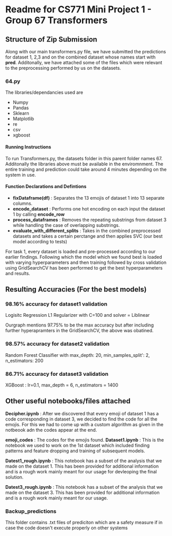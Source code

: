 # Readme for CS771 Mini Project 1 - Group 67 Transformers
## Structure of Zip Submission
Along with our main transformers.py file, we have submitted the predictions for dataset 1, 2,3 and on the combined dataset whose names start with **pred**.
Additonally, we have attached some of the files which were relevant to the preprocessing performed by us on the datasets. 

### 64.py ###
The libraries/dependancies used are 
* Numpy
* Pandas 
* Sklearn
* Matplotlib
* re
* csv 
* xgboost
#### Running Instructions ####
To run Transformers.py, the datasets folder  in this parent folder names 67. Additonally the libraries above must be available in the enviromnment. The entire training and prediction could take around 
4 minutes depending on the system in use. 


#### Function Declarations and Defintions ####
* **fixDataframe(df)** : Separates the 13 emojis of dataset 1 into 13 separate columns. 
* **encode_dataset** : Performs one hot encoding on each input the dataset 1 by calling **encode_row** 
* **process_dataframes** : Removes the repeating substrings from dataset 3 while handling the case of overlapping substrings. 
* **evaluate_with_different_splits** : Takes in the combined preprocessed datasets and takes a certain perctange and then applies SVC (our best model according to tests)



For task 1, every dataset is loaded and pre-processed according to our earlier findings.
Following which the model which we found best is loaded with varying hyperparameters and then training followed by cross validation using GridSearchCV has been performed to get the best hyperparameters and results. 

## Resulting Accuracies (For the best models) ##
### 98.16% accuracy for dataset1 validation ### 
Logisitc Regression L1 Regularizer with C=100 and solver = Liblinear

Ourgraph mentions 97.75% to be the max accuracy but after including further hyperapramters in the GridSearchCV, the above was obatined. 
### 98.57% accuracy for dataset2 validation ###
 Random Forest Classifier with max_depth: 20, min_samples_split': 2, n_estimators: 200
### 86.71% accuracy for dataset3 validation ###
XGBoost :  lr=0.1, max_depth = 6, n_estimators = 1400 



## Other useful notebooks/files attached ##
**Decipher.ipynb** : After we discovered that every emoji of dataset 1 has a code corresponding in dataset 3, we decided to find the code for all the emojis. For this we had to come up with  a custom algorithm as given in the notbeook adn the codes appear at the end. 

**emoji_codes** : The codes for the emojis found. 
**Dataset1.ipynb** : This is the notebook we used to work on the 1st dataset which included finding patterns and feature dropping and training of subsequent models. 

**Datest1_rough.ipynb** :  This notebook has a subset of the analysis that we made on the dataset 1. This has been provided for additional information and is a rough work mainly meant for our usage for devleoping the final solution.


**Datest3_rough.ipynb** :  This notebook has a subset of the analysis that we made on the dataset 3. This has been provided for additional information and is a rough work mainly meant for our usage. 


### Backup_predictions ### 
This folder contains .txt files of prediciton which are a safety measure if in case the code doesn't execute properly on other systems